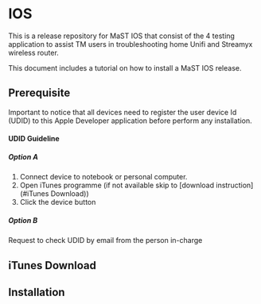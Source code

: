 # IOS
This is a release repository for MaST IOS that consist of the 4 testing application to assist TM users in troubleshooting home Unifi and Streamyx wireless router.

This document includes a tutorial on how to install a MaST IOS release.

## Prerequisite
Important to notice that all devices need to register the user device Id (UDID) to this Apple Developer application before perform any installation.

#### UDID Guideline
##### Option A
  1. Connect device to notebook or personal computer.
  2. Open iTunes programme (if not available skip to [download instruction](#iTunes Download))
  3. Click the device button
  
##### Option B
  Request to check UDID by email from the person in-charge

## iTunes Download

## Installation
